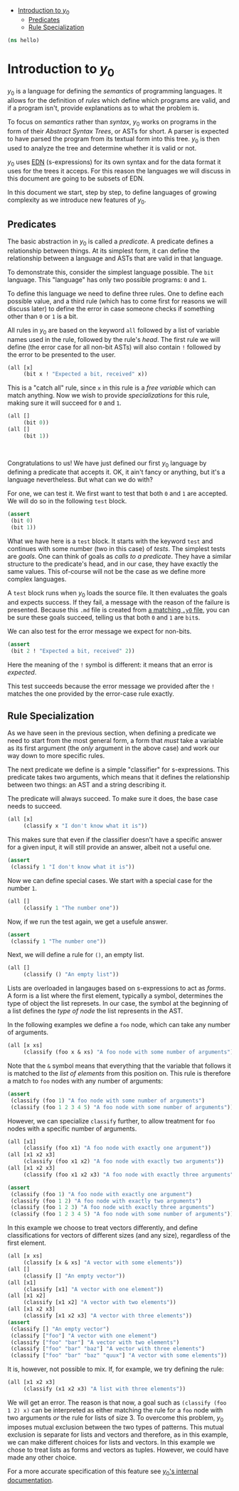 * [Introduction to $y_0$](#introduction-to-$y_0$)
  * [Predicates](#predicates)
  * [Rule Specialization](#rule-specialization)
```clojure
(ns hello)

```
# Introduction to $y_0$

$y_0$ is a language for defining the _semantics_ of programming languages. It allows for
the definition of _rules_ which define which programs are valid, and if a program isn't,
provide explanations as to what the problem is.

To focus on _semantics_ rather than _syntax_, $y_0$ works on programs in the form of
their _Abstract Syntax Trees_, or ASTs for short. A parser is expected to have parsed
the program from its textual form into this tree. $y_0$ is then used to analyze the
tree and determine whether it is valid or not.

$y_0$ uses [EDN](https://github.com/edn-format/edn) (s-expressions) for its own syntax
and for the data format it uses for the trees it acceps. For this reason the languages
we will discuss in this document are going to be subsets of EDN.

In this document we start, step by step, to define languages of growing complexity as
we introduce new features of $y_0$.

## Predicates

The basic abstraction in $y_0$ is called a _predicate_. A predicate defines a relationship
between things. At its simplest form, it can define the relationship between a language
and ASTs that are valid in that language.

To demonstrate this, consider the simplest language possible. The `bit` language. This
"language" has only two possible programs: `0` and `1`.

To define this language we need to define three rules. One to define each possible value,
and a third rule (which has to come first for reasons we will discuss later) to define
the error in case someone checks if something other than `0` or `1` is a bit.

All rules in $y_0$ are based on the keyword `all` followed by a list of variable names
used in the rule, followed by the rule's _head_. The first rule we will define (the
error case for all non-bit ASTs) will also contain `!` followed by the error to be
presented to the user.
```clojure
(all [x]
     (bit x ! "Expected a bit, received" x))

```
This is a "catch all" rule, since `x` in this rule is a _free variable_ which can match
anything. Now we wish to provide _specializations_ for this rule, making sure it will
succeed for `0` and `1`.
```clojure
(all []
     (bit 0))
(all []
     (bit 1))
 
 
```
Congratulations to us! We have just defined our first $y_0$ language by defining a
predicate that accepts it. OK, it ain't fancy or anything, but it's a language
nevertheless. But what can we do with?

For one, we can test it. We first want to test that both `0` and `1` are accepted.
We will do so in the following `test` block.
```clojure
(assert
 (bit 0)
 (bit 1))

```
What we have here is a `test` block. It starts with the keyword `test` and continues
with some number (two in this case) of _tests_. The simplest tests are _goals_.
One can think of goals as _calls to a predicate_. They have a similar structure
to the predicate's head, and in our case, they have exactly the same values.
This of-course will not be the case as we define more complex languages.

A `test` block runs when $y_0$ loads the source file. It then evaluates the goals
and expects success. If they fail, a message with the reason of the failure is
presented. Because this `.md` file is created from
[a matching `.y0` file](https://github.com/brosenan/y0/blob/main/y0_test/hello.y0),
you can be sure these goals succeed, telling us that both `0` and `1` are `bit`s.

We can also test for the error message we expect for non-bits.
```clojure
(assert
 (bit 2 ! "Expected a bit, received" 2))

```
Here the meaning of the `!` symbol is different: it means that an error is _expected_.

This test succeeds because the error message we provided after the `!` matches the
one provided by the error-case rule exactly.

## Rule Specialization

As we have seen in the previous section, when defining a predicate we need to start
from the most general form, a form that _must_ take a variable as its first argument
(the _only_ argument in the above case) and work our way down to more specific rules.

The next predicate we define is a simple "classifier" for s-expressions. This predicate
takes two arguments, which means that it defines the relationship between two things:
an AST and a string describing it.

The predicate will always succeed. To make sure it does, the base case needs to succeed.
```clojure
(all [x]
     (classify x "I don't know what it is"))

```
This makes sure that even if the classifier doesn't have a specific answer for a given
input, it will still provide an answer, albeit not a useful one.
```clojure
(assert
 (classify 1 "I don't know what it is"))

```
Now we can define special cases. We start with a special case for the number `1`.
```clojure
(all []
     (classify 1 "The number one"))

```
Now, if we run the test again, we get a usefule answer.
```clojure
(assert
 (classify 1 "The number one"))

```
Next, we will define a rule for `()`, an empty list.
```clojure
(all []
     (classify () "An empty list"))

```
Lists are overloaded in langauges based on s-expressions to act as _forms_. A form
is a list where the first element, typically a symbol, determines the type of object
the list represets. In our case, the symbol at the beginning of a list defines the
_type of node_ the list represents in the AST.

In the following examples we define a `foo` node, which can take any number of
arguments.
```clojure
(all [x xs]
     (classify (foo x & xs) "A foo node with some number of arguments"))

```
Note that the `&` symbol means that everything that the variable that follows it
is matched to the _list of elements_ from this position on. This rule is therefore
a match to `foo` nodes with any number of arguments:
```clojure
(assert
 (classify (foo 1) "A foo node with some number of arguments")
 (classify (foo 1 2 3 4 5) "A foo node with some number of arguments"))

```
However, we can specialize `classify` further, to allow treatment for `foo` nodes
with a specific number of arguments.
```clojure
(all [x1]
     (classify (foo x1) "A foo node with exactly one argument"))
(all [x1 x2 x3]
     (classify (foo x1 x2) "A foo node with exactly two arguments"))
(all [x1 x2 x3]
     (classify (foo x1 x2 x3) "A foo node with exactly three arguments"))

(assert
 (classify (foo 1) "A foo node with exactly one argument")
 (classify (foo 1 2) "A foo node with exactly two arguments")
 (classify (foo 1 2 3) "A foo node with exactly three arguments")
 (classify (foo 1 2 3 4 5) "A foo node with some number of arguments"))

```
In this example we choose to treat vectors differently, and define classifications
for vectors of different sizes (and any size), regardless of the first element.
```clojure
(all [x xs]
     (classify [x & xs] "A vector with some elements"))
(all []
     (classify [] "An empty vector"))
(all [x1]
     (classify [x1] "A vector with one element"))
(all [x1 x2]
     (classify [x1 x2] "A vector with two elements"))
(all [x1 x2 x3]
     (classify [x1 x2 x3] "A vector with three elements"))
(assert
 (classify [] "An empty vector")
 (classify ["foo"] "A vector with one element")
 (classify ["foo" "bar"] "A vector with two elements")
 (classify ["foo" "bar" "baz"] "A vector with three elements")
 (classify ["foo" "bar" "baz" "quux"] "A vector with some elements"))

```
It is, however, not possible to mix. If, for example, we try defining the rule:
```clojure
(all [x1 x2 x3]
     (classify (x1 x2 x3) "A list with three elements"))
```

We will get an error. The reason is that now, a goal such as `(classify (foo 1 2) x)`
can be interpreted as either matching the rule for a `foo` node with two arguments
_or_ the rule for lists of size 3. To overcome this problem, $y_0$ imposes mutual
exclusion between the two types of patterns. This mutual exclusion is separate for
lists and vectors and therefore, as in this example, we can make different choices
for lists and vectors. In this example we chose to treat lists as forms and vectors
as tuples. However, we could have made any other choice.

For a more accurate specification of this feature see
[$y_0$'s internal documentation](predstore.md#ambiguous-generalizations).
